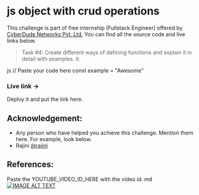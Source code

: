 # js object with crud operations
This challenge is part of free internship (Fullstack Engineer) offered by [CyberDude Networks Pvt. Ltd.](https://cyberdudenetworks.com) You can find all the source code and live links below.

> Task #4: Create different ways of defining functions and explain it in detail with examples. it.


js
// Paste your code here
const example = "Awesome"


### Live link -> 
Deploy it and put the link here.


## Acknowledgement:
 - Any person who have helped you achieve this challenge. Mention them here. For example, look below.
 - Rajini [@rajini](https://github.com/rajini)

## References:

Paste the YOUTUBE_VIDEO_ID_HERE with the video id.
md
[![IMAGE ALT TEXT](http://img.youtube.com/vi/YOUTUBE_VIDEO_ID_HERE/0.jpg)](http://www.youtube.com/watch?v=YOUTUBE_VIDEO_ID_HERE "Video Title")
